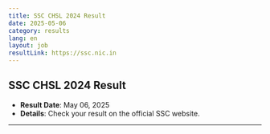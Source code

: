 ```yaml
---
title: SSC CHSL 2024 Result
date: 2025-05-06
category: results
lang: en
layout: job
resultLink: https://ssc.nic.in
---
```

## SSC CHSL 2024 Result
- **Result Date**: May 06, 2025
- **Details**: Check your result on the official SSC website.
---